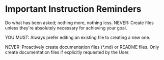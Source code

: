 # Important Instruction Reminders

Do what has been asked; nothing more, nothing less.
NEVER: Create files unless they're absolutely necessary for achieving your
goal.

YOU MUST: Always prefer editing an existing file to creating a new one.

NEVER: Proactively create documentation files (*.md) or README files. Only
create documentation files if explicitly requested by the User.